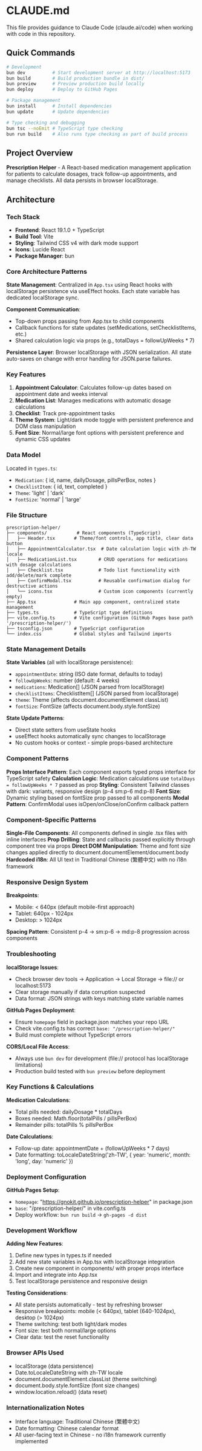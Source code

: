 # CLAUDE.md

This file provides guidance to Claude Code (claude.ai/code) when working with code in this repository.

## Quick Commands

```bash
# Development
bun dev          # Start development server at http://localhost:5173
bun build        # Build production bundle in dist/
bun preview      # Preview production build locally
bun deploy       # Deploy to GitHub Pages

# Package management
bun install      # Install dependencies
bun update       # Update dependencies

# Type checking and debugging
bun tsc --noEmit # TypeScript type checking
bun run build    # Also runs type checking as part of build process
```

## Project Overview

**Prescription Helper** - A React-based medication management application for patients to calculate dosages, track follow-up appointments, and manage checklists. All data persists in browser localStorage.

## Architecture

### Tech Stack
- **Frontend**: React 19.1.0 + TypeScript
- **Build Tool**: Vite
- **Styling**: Tailwind CSS v4 with dark mode support
- **Icons**: Lucide React
- **Package Manager**: bun

### Core Architecture Patterns

**State Management**: Centralized in `App.tsx` using React hooks with localStorage persistence via useEffect hooks. Each state variable has dedicated localStorage sync.

**Component Communication**: 
- Top-down props passing from App.tsx to child components
- Callback functions for state updates (setMedications, setChecklistItems, etc.)
- Shared calculation logic via props (e.g., totalDays = followUpWeeks * 7)

**Persistence Layer**: Browser localStorage with JSON serialization. All state auto-saves on change with error handling for JSON.parse failures.

### Key Features
1. **Appointment Calculator**: Calculates follow-up dates based on appointment date and weeks interval
2. **Medication List**: Manages medications with automatic dosage calculations
3. **Checklist**: Track pre-appointment tasks
4. **Theme System**: Light/dark mode toggle with persistent preference and DOM class manipulation
5. **Font Size**: Normal/large font options with persistent preference and dynamic CSS updates

### Data Model

Located in `types.ts`:
- `Medication`: { id, name, dailyDosage, pillsPerBox, notes }
- `ChecklistItem`: { id, text, completed }
- `Theme`: 'light' | 'dark'
- `FontSize`: 'normal' | 'large'

### File Structure

```
prescription-helper/
├── components/           # React components (TypeScript)
│   ├── Header.tsx       # Theme/font controls, app title, clear data button
│   ├── AppointmentCalculator.tsx  # Date calculation logic with zh-TW locale
│   ├── MedicationList.tsx        # CRUD operations for medications with dosage calculations
│   ├── Checklist.tsx             # Todo list functionality with add/delete/mark complete
│   ├── ConfirmModal.tsx          # Reusable confirmation dialog for destructive actions
│   └── icons.tsx                 # Custom icon components (currently empty)
├── App.tsx              # Main app component, centralized state management
├── types.ts             # TypeScript type definitions
├── vite.config.ts       # Vite configuration (GitHub Pages base path '/prescription-helper/')
├── tsconfig.json        # TypeScript configuration
└── index.css            # Global styles and Tailwind imports
```

### State Management Details

**State Variables** (all with localStorage persistence):
- `appointmentDate`: string (ISO date format, defaults to today)
- `followUpWeeks`: number (default: 4 weeks)
- `medications`: Medication[] (JSON parsed from localStorage)
- `checklistItems`: ChecklistItem[] (JSON parsed from localStorage)
- `theme`: Theme (affects document.documentElement classList)
- `fontSize`: FontSize (affects document.body.style.fontSize)

**State Update Patterns**:
- Direct state setters from useState hooks
- useEffect hooks automatically sync changes to localStorage
- No custom hooks or context - simple props-based architecture

### Component Patterns

**Props Interface Pattern**: Each component exports typed props interface for TypeScript safety
**Calculation Logic**: Medication calculations use `totalDays = followUpWeeks * 7` passed as prop
**Styling**: Consistent Tailwind classes with dark: variants, responsive design (p-4 sm:p-6 md:p-8)
**Font Size**: Dynamic styling based on fontSize prop passed to all components
**Modal Pattern**: ConfirmModal uses isOpen/onClose/onConfirm callback pattern

### Component-Specific Patterns

**Single-File Components**: All components defined in single .tsx files with inline interfaces
**Prop Drilling**: State and callbacks passed explicitly through component tree via props
**Direct DOM Manipulation**: Theme and font size changes applied directly to document.documentElement/document.body
**Hardcoded i18n**: All UI text in Traditional Chinese (繁體中文) with no i18n framework

### Responsive Design System

**Breakpoints**: 
- Mobile: < 640px (default mobile-first approach)
- Tablet: 640px - 1024px
- Desktop: > 1024px

**Spacing Pattern**: Consistent p-4 → sm:p-6 → md:p-8 progression across components

### Troubleshooting

**localStorage Issues**:
- Check browser dev tools → Application → Local Storage → file:// or localhost:5173
- Clear storage manually if data corruption suspected
- Data format: JSON strings with keys matching state variable names

**GitHub Pages Deployment**:
- Ensure `homepage` field in package.json matches your repo URL
- Check vite.config.ts has correct `base: "/prescription-helper/"`
- Build must complete without TypeScript errors

**CORS/Local File Access**:
- Always use `bun dev` for development (file:// protocol has localStorage limitations)
- Production build tested with `bun preview` before deployment

### Key Functions & Calculations

**Medication Calculations**:
- Total pills needed: dailyDosage * totalDays
- Boxes needed: Math.floor(totalPills / pillsPerBox)
- Remainder pills: totalPills % pillsPerBox

**Date Calculations**:
- Follow-up date: appointmentDate + (followUpWeeks * 7 days)
- Date formatting: toLocaleDateString('zh-TW', { year: 'numeric', month: 'long', day: 'numeric' })

### Deployment Configuration

**GitHub Pages Setup**:
- `homepage`: "https://gnokit.github.io/prescription-helper" in package.json
- `base`: "/prescription-helper/" in vite.config.ts
- Deploy workflow: `bun run build` → `gh-pages -d dist`

### Development Workflow

**Adding New Features**:
1. Define new types in types.ts if needed
2. Add new state variables in App.tsx with localStorage integration
3. Create new component in components/ with proper props interface
4. Import and integrate into App.tsx
5. Test localStorage persistence and responsive design

**Testing Considerations**:
- All state persists automatically - test by refreshing browser
- Responsive breakpoints: mobile (< 640px), tablet (640-1024px), desktop (> 1024px)
- Theme switching: test both light/dark modes
- Font size: test both normal/large options
- Clear data: test the reset functionality

### Browser APIs Used

- localStorage (data persistence)
- Date.toLocaleDateString with zh-TW locale
- document.documentElement.classList (theme switching)
- document.body.style.fontSize (font size changes)
- window.location.reload() (data reset)

### Internationalization Notes

- Interface language: Traditional Chinese (繁體中文)
- Date formatting: Chinese calendar format
- All user-facing text in Chinese - no i18n framework currently implemented